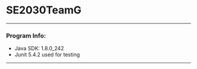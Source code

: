 <!--
    @author Grant Fass
-->
<h1>SE2030TeamG</h1>
<hr>
<h3>Program Info:</h3>
<ul>
    <li>Java SDK: 1.8.0_242</li>
    <li>Junit 5.4.2 used for testing</li>
</ul>
<hr>